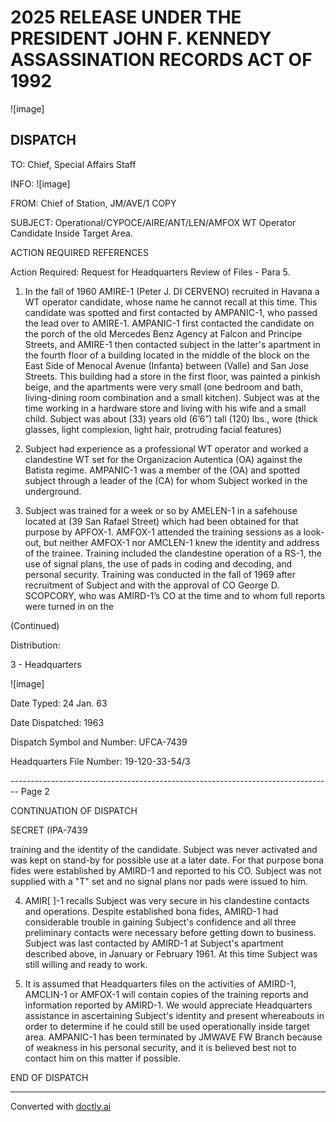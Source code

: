 # 2025 RELEASE UNDER THE PRESIDENT JOHN F. KENNEDY ASSASSINATION RECORDS ACT OF 1992

![image]

## DISPATCH

TO: Chief, Special Affairs Staff

INFO: ![image]

FROM: Chief of Station, JM/AVE/1 COPY

SUBJECT: Operational/CYPOCE/AIRE/ANT/LEN/AMFOX
WT Operator Candidate Inside Target Area.

ACTION REQUIRED REFERENCES

Action Required: Request for Headquarters Review of Files - Para 5.

1. In the fall of 1960 AMIRE-1 (Peter J. DI CERVENO) recruited in Havana a WT operator candidate, whose name he cannot recall at this time. This candidate was spotted and first contacted by AMPANIC-1, who passed the lead over to AMIRE-1. AMPANIC-1 first contacted the candidate on the porch of the old Mercedes Benz Agency at Falcon and Principe Streets, and AMIRE-1 then contacted subject in the latter's apartment in the fourth floor of a building located in the middle of the block on the East Side of Menocal Avenue (Infanta) between (Valle) and San Jose Streets. This building had a store in the first floor, was painted a pinkish beige, and the apartments were very small (one bedroom and bath, living-dining room combination and a small kitchen). Subject was at the time working in a hardware store and living with his wife and a small child. Subject was about (33) years old (6’6”) tall (120) lbs., wore (thick glasses, light complexion, light hair, protruding facial features)

2. Subject had experience as a professional WT operator and worked a clandestine WT set for the Organizacion Autentica (OA) against the Batista regime. AMPANIC-1 was a member of the (OA) and spotted subject through a leader of the (CA) for whom Subject worked in the underground.

3. Subject was trained for a week or so by AMELEN-1 in a safehouse located at (39 San Rafael Street) which had been obtained for that purpose by APFOX-1. AMFOX-1 attended the training sessions as a look-out, but neither AMFOX-1 nor AMCLEN-1 knew the identity and address of the trainee. Training included the clandestine operation of a RS-1, the use of signal plans, the use of pads in coding and decoding, and personal security. Training was conducted in the fall of 1969 after recruitment of Subject and with the approval of CO George D. SCOPCORY, who was AMIRD-1’s CO at the time and to whom full reports were turned in on the

(Continued)

Distribution:

3 - Headquarters

![image]

Date Typed: 24 Jan. 63

Date Dispatched: 1963

Dispatch Symbol and Number: UFCA-7439

Headquarters File Number: 19-120-33-54/3


-------------------------------------------------------------------------------- Page 2

CONTINUATION OF
DISPATCH

SECRET (IPA-7439

training and the identity of the candidate. Subject was never
activated and was kept on stand-by for possible use at a later
date. For that purpose bona fides were established by AMIRD-1
and reported to his CO. Subject was not supplied with a "T" set
and no signal plans nor pads were issued to him.

4. AMIR[ ]-1 recalls Subject was very secure in his clandestine
   contacts and operations. Despite established bona fides, AMIRD-1
   had considerable trouble in gaining Subject's confidence and all
   three preliminary contacts were necessary before getting down to
   business. Subject was last contacted by AMIRD-1 at Subject's
   apartment described above, in January or February 1961. At
   this time Subject was still willing and ready to work.

5. It is assumed that Headquarters files on the activities of
   AMIRD-1, AMCLIN-1 or AMFOX-1 will contain copies of the training
   reports and information reported by AMIRD-1. We would appreciate
   Headquarters assistance in ascertaining Subject's identity and
   present whereabouts in order to determine if he could still be
   used operationally inside target area. AMPANIC-1 has been
   terminated by JMWAVE FW Branch because of weakness in his personal
   security, and it is believed best not to contact him on this
   matter if possible.

END OF DISPATCH


---
Converted with [doctly.ai](https://doctly.ai)